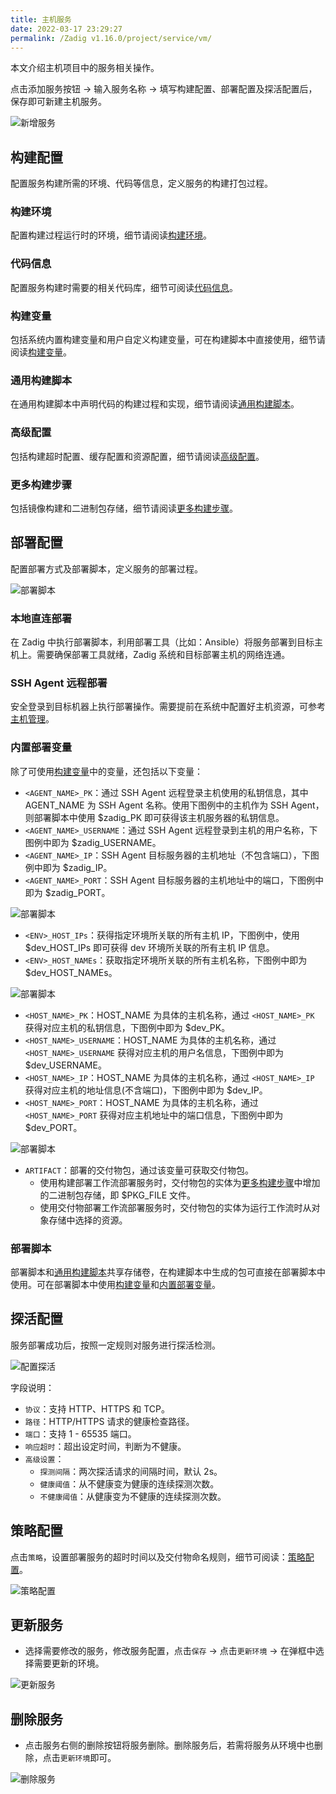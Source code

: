 ```yaml
---
title: 主机服务
date: 2022-03-17 23:29:27
permalink: /Zadig v1.16.0/project/service/vm/
---
```


本文介绍主机项目中的服务相关操作。

点击添加服务按钮 -> 输入服务名称 -> 填写构建配置、部署配置及探活配置后，保存即可新建主机服务。

![新增服务](../_images/service_vm_1.png)

## 构建配置

配置服务构建所需的环境、代码等信息，定义服务的构建打包过程。

### 构建环境

配置构建过程运行时的环境，细节请阅读[构建环境](/Zadig%20v1.16.0/project/build/#构建环境)。

### 代码信息

配置服务构建时需要的相关代码库，细节可阅读[代码信息](/Zadig%20v1.16.0/project/build/#代码信息)。

### 构建变量

包括系统内置构建变量和用户自定义构建变量，可在构建脚本中直接使用，细节请阅读[构建变量](/Zadig%20v1.16.0/project/build/#构建变量)。

### 通用构建脚本

在通用构建脚本中声明代码的构建过程和实现，细节请阅读[通用构建脚本](/Zadig%20v1.16.0/project/build/#通用构建脚本)。

### 高级配置

包括构建超时配置、缓存配置和资源配置，细节请阅读[高级配置](/Zadig%20v1.16.0/project/build/#高级配置)。

### 更多构建步骤

包括镜像构建和二进制包存储，细节请阅读[更多构建步骤](/Zadig%20v1.16.0/project/build/#更多构建步骤)。

## 部署配置

配置部署方式及部署脚本，定义服务的部署过程。

![部署脚本](../_images/service_vm_5.png)

### 本地直连部署

在 Zadig 中执行部署脚本，利用部署工具（比如：Ansible）将服务部署到目标主机上。需要确保部署工具就绪，Zadig 系统和目标部署主机的网络连通。

### SSH Agent 远程部署

安全登录到目标机器上执行部署操作。需要提前在系统中配置好主机资源，可参考[主机管理](/Zadig%20v1.16.0/settings/vm-management/)。

### 内置部署变量

除了可使用[构建变量](#构建变量)中的变量，还包括以下变量：

- `<AGENT_NAME>_PK`：通过 SSH Agent 远程登录主机使用的私钥信息，其中 AGENT_NAME 为 SSH Agent 名称。使用下图例中的主机作为 SSH Agent，则部署脚本中使用 $zadig_PK 即可获得该主机服务器的私钥信息。
- `<AGENT_NAME>_USERNAME`：通过 SSH Agent 远程登录到主机的用户名称，下图例中即为 $zadig_USERNAME。
- `<AGENT_NAME>_IP`：SSH Agent 目标服务器的主机地址（不包含端口），下图例中即为 $zadig_IP。
- `<AGENT_NAME>_PORT`：SSH Agent 目标服务器的主机地址中的端口，下图例中即为 $zadig_PORT。

![部署脚本](../_images/vm_agent_name.png)

- `<ENV>_HOST_IPs`：获得指定环境所关联的所有主机 IP，下图例中，使用 $dev_HOST_IPs 即可获得 dev 环境所关联的所有主机 IP 信息。
- `<ENV>_HOST_NAMEs`：获取指定环境所关联的所有主机名称，下图例中即为 $dev_HOST_NAMEs。

![部署脚本](../_images/vm_dev_host_ips.png)

- `<HOST_NAME>_PK`：HOST_NAME 为具体的主机名称，通过 `<HOST_NAME>_PK` 获得对应主机的私钥信息，下图例中即为 $dev_PK。
- `<HOST_NAME>_USERNAME`：HOST_NAME 为具体的主机名称，通过 `<HOST_NAME>_USERNAME` 获得对应主机的用户名信息，下图例中即为 $dev_USERNAME。
- `<HOST_NAME>_IP`：HOST_NAME 为具体的主机名称，通过 `<HOST_NAME>_IP` 获得对应主机的地址信息(不含端口)，下图例中即为 $dev_IP。
- `<HOST_NAME>_PORT`：HOST_NAME 为具体的主机名称，通过 `<HOST_NAME>_PORT` 获得对应主机地址中的端口信息，下图例中即为 $dev_PORT。

![部署脚本](../_images/host_name_demo.png)

- `ARTIFACT`：部署的交付物包，通过该变量可获取交付物包。
    - 使用构建部署工作流部署服务时，交付物包的实体为[更多构建步骤](#更多构建步骤)中增加的二进制包存储，即 $PKG_FILE 文件。
    - 使用交付物部署工作流部署服务时，交付物包的实体为运行工作流时从对象存储中选择的资源。

### 部署脚本

部署脚本和[通用构建脚本](#通用构建脚本)共享存储卷，在构建脚本中生成的包可直接在部署脚本中使用。可在部署脚本中使用[构建变量](#构建变量)和[内置部署变量](#内置部署变量)。

## 探活配置

服务部署成功后，按照一定规则对服务进行探活检测。

![配置探活](../_images/service_vm_6.png)

字段说明：
- `协议`：支持 HTTP、HTTPS 和 TCP。
- `路径`：HTTP/HTTPS 请求的健康检查路径。
- `端口`：支持 1 - 65535 端口。
- `响应超时`：超出设定时间，判断为不健康。
- `高级设置`：
    - `探测间隔`：两次探活请求的间隔时间，默认 2s。
    - `健康阈值`：从不健康变为健康的连续探测次数。
    - `不健康阈值`：从健康变为不健康的连续探测次数。

## 策略配置

点击`策略`，设置部署服务的超时时间以及交付物命名规则，细节可阅读：[策略配置](/Zadig%20v1.16.0/project/service/k8s/#策略配置)。

![策略配置](../_images/vm_service_strategy_config.png)

## 更新服务

- 选择需要修改的服务，修改服务配置，点击`保存` -> 点击`更新环境` -> 在弹框中选择需要更新的环境。

![更新服务](../_images/service_vm_8.png)

## 删除服务

- 点击服务右侧的删除按钮将服务删除。删除服务后，若需将服务从环境中也删除，点击`更新环境`即可。

![删除服务](../_images/service_vm_10.png)
